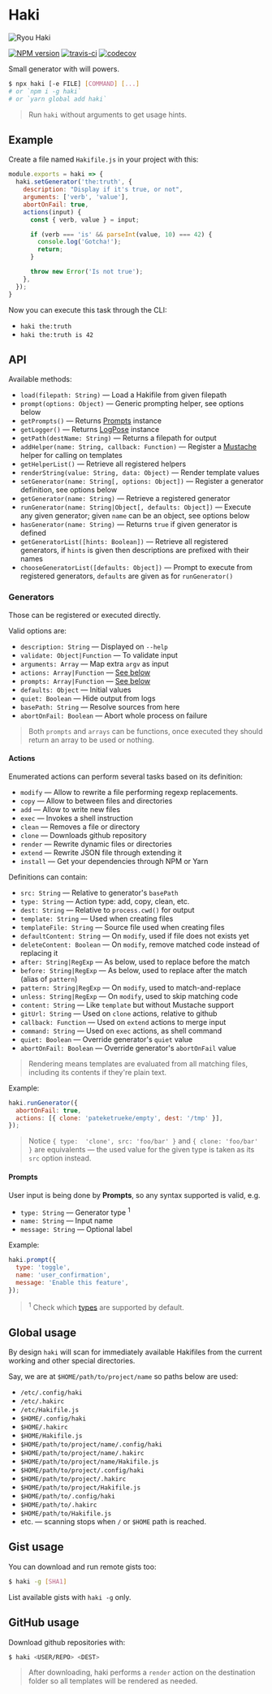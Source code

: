 # Haki

![Ryou Haki](https://cdn.lanetaneta.com/wp-content/uploads/2020/08/1597113488_One-Piece-revela-un-nuevo-nombre-para-Haki-780x470.webp)

[![NPM version](https://badge.fury.io/js/haki.png)](http://badge.fury.io/js/haki)
[![travis-ci](https://api.travis-ci.org/pateketrueke/haki.svg)](https://travis-ci.org/pateketrueke/haki)
[![codecov](https://codecov.io/gh/pateketrueke/haki/branch/master/graph/badge.svg)](https://codecov.io/gh/pateketrueke/haki)

Small generator with will powers.

```bash
$ npx haki [-e FILE] [COMMAND] [...]
# or `npm i -g haki`
# or `yarn global add haki`
```

> Run `haki` without arguments to get usage hints.

## Example

Create a file named `Hakifile.js` in your project with this:

```js
module.exports = haki => {
  haki.setGenerator('the:truth', {
    description: "Display if it's true, or not",
    arguments: ['verb', 'value'],
    abortOnFail: true,
    actions(input) {
      const { verb, value } = input;

      if (verb === 'is' && parseInt(value, 10) === 42) {
        console.log('Gotcha!');
        return;
      }

      throw new Error('Is not true');
    },
  });
}
```

Now you can execute this task through the CLI:

- `haki the:truth`
- `haki the:truth is 42`

## API

Available methods:

- `load(filepath: String)` &mdash; Load a Hakifile from given filepath
- `prompt(options: Object)` &mdash; Generic prompting helper, see options below
- `getPrompts()` &mdash; Returns [Prompts](https://github.com/terkelg/prompts) instance
- `getLogger()` &mdash; Returns [LogPose](https://github.com/pateketrueke/log-pose) instance
- `getPath(destName: String)` &mdash; Returns a filepath for output
- `addHelper(name: String, callback: Function)` &mdash; Register a [Mustache](https://github.com/janl/mustache.js/) helper for calling on templates
- `getHelperList()` &mdash; Retrieve all registered helpers
- `renderString(value: String, data: Object)` &mdash; Render template values
- `setGenerator(name: String[, options: Object])` &mdash; Register a generator definition, see options below
- `getGenerator(name: String)` &mdash; Retrieve a registered generator
- `runGenerator(name: String|Object[, defaults: Object])` &mdash; Execute any given generator; given `name` can be an object, see options below
- `hasGenerator(name: String)` &mdash; Returns `true` if given generator is defined
- `getGeneratorList([hints: Boolean])` &mdash; Retrieve all registered generators, if `hints` is given then descriptions are prefixed with their names
- `chooseGeneratorList([defaults: Object])` &mdash; Prompt to execute from registered generators, `defaults` are given as for `runGenerator()`

### Generators

Those can be registered or executed directly.

Valid options are:

- `description: String` &mdash; Displayed on `--help`
- `validate: Object|Function` &mdash; To validate input
- `arguments: Array` &mdash; Map extra `argv` as input
- `actions: Array|Function` &mdash; [See below](#actions)
- `prompts: Array|Function` &mdash; [See below](#prompts)
- `defaults: Object` &mdash; Initial values
- `quiet: Boolean` &mdash; Hide output from logs
- `basePath: String` &mdash; Resolve sources from here
- `abortOnFail: Boolean` &mdash; Abort whole process on failure

> Both `prompts` and `arrays` can be functions, once executed they should return an array to be used or nothing.

#### Actions

Enumerated actions can perform several tasks based on its definition:

- `modify` &mdash; Allow to rewrite a file performing regexp replacements.
- `copy` &mdash; Allow to between files and directories
- `add` &mdash; Allow to write new files
- `exec` &mdash; Invokes a shell instruction
- `clean` &mdash; Removes a file or directory
- `clone` &mdash; Downloads github repository
- `render` &mdash; Rewrite dynamic files or directories
- `extend` &mdash; Rewrite JSON file through extending it
- `install` &mdash; Get your dependencies through NPM or Yarn

Definitions can contain:

- `src: String` &mdash; Relative to generator's `basePath`
- `type: String` &mdash; Action type: add, copy, clean, etc.
- `dest: String` &mdash; Relative to `process.cwd()` for output
- `template: String` &mdash; Used when creating files
- `templateFile: String` &mdash; Source file used when creating files
- `defaultContent: String` &mdash; On `modify`, used if file does not exists yet
- `deleteContent: Boolean` &mdash; On `modify`, remove matched code instead of replacing it
- `after: String|RegExp` &mdash; As below, used to replace before the match
- `before: String|RegExp` &mdash; As below, used to replace after the match (alias of `pattern`)
- `pattern: String|RegExp` &mdash; On `modify`, used to match-and-replace
- `unless: String|RegExp` &mdash; On `modify`, used to skip matching code
- `content: String` &mdash; Like `template` but without Mustache support
- `gitUrl: String` &mdash; Used on `clone` actions, relative to github
- `callback: Function` &mdash; Used on `extend` actions to merge input
- `command: String` &mdash; Used on `exec` actions, as shell command
- `quiet: Boolean` &mdash; Override generator's `quiet` value
- `abortOnFail: Boolean` &mdash; Override generator's `abortOnFail` value

> Rendering means templates are evaluated from all matching files, including its contents if they're plain text.

Example:

```js
haki.runGenerator({
  abortOnFail: true,
  actions: [{ clone: 'pateketrueke/empty', dest: '/tmp' }],
});
```

> Notice `{ type:  'clone', src: 'foo/bar' }` and `{ clone: 'foo/bar' }` are equivalents
> &mdash; the used value for the given type is taken as its `src` option instead.

#### Prompts

User input is being done by **Prompts**, so any syntax supported is valid, e.g.

- `type: String` &mdash; Generator type <sup>1</sup>
- `name: String` &mdash; Input name
- `message: String` &mdash; Optional label

Example:

```js
haki.prompt({
  type: 'toggle',
  name: 'user_confirmation',
  message: 'Enable this feature',
});
```

> <sup>1</sup> Check which [types](https://github.com/terkelg/prompts#-types) are supported by default.

## Global usage

By design `haki` will scan for immediately available Hakifiles from the current working and other special directories.

Say, we are at `$HOME/path/to/project/name` so paths below are used:

- `/etc/.config/haki`
- `/etc/.hakirc`
- `/etc/Hakifile.js`
- `$HOME/.config/haki`
- `$HOME/.hakirc`
- `$HOME/Hakifile.js`
- `$HOME/path/to/project/name/.config/haki`
- `$HOME/path/to/project/name/.hakirc`
- `$HOME/path/to/project/name/Hakifile.js`
- `$HOME/path/to/project/.config/haki`
- `$HOME/path/to/project/.hakirc`
- `$HOME/path/to/project/Hakifile.js`
- `$HOME/path/to/.config/haki`
- `$HOME/path/to/.hakirc`
- `$HOME/path/to/Hakifile.js`
- etc. &mdash; scanning stops when `/` or `$HOME` path is reached.

## Gist usage

You can download and run remote gists too:

```bash
$ haki -g [SHA1]
```

List available gists with `haki -g` only.

## GitHub usage

Download github repositories with:

```bash
$ haki <USER/REPO> <DEST>
```

> After downloading, haki performs a `render` action on the destination folder so all templates will be rendered as needed.
